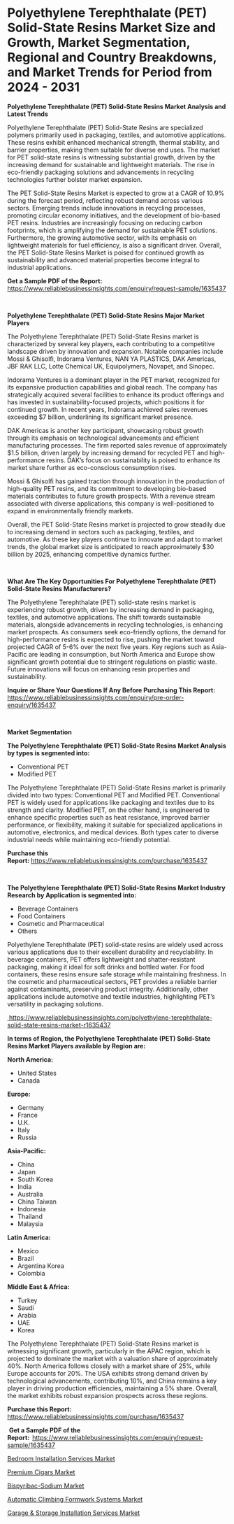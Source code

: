 <p><h1>Polyethylene Terephthalate (PET) Solid-State Resins Market Size and Growth, Market Segmentation, Regional and Country Breakdowns, and Market Trends for Period from 2024 -  2031</h1></p><p><strong>Polyethylene Terephthalate (PET) Solid-State Resins Market Analysis and Latest Trends</strong></p>
<p><p>Polyethylene Terephthalate (PET) Solid-State Resins are specialized polymers primarily used in packaging, textiles, and automotive applications. These resins exhibit enhanced mechanical strength, thermal stability, and barrier properties, making them suitable for diverse end uses. The market for PET solid-state resins is witnessing substantial growth, driven by the increasing demand for sustainable and lightweight materials. The rise in eco-friendly packaging solutions and advancements in recycling technologies further bolster market expansion.</p><p>The PET Solid-State Resins Market is expected to grow at a CAGR of 10.9% during the forecast period, reflecting robust demand across various sectors. Emerging trends include innovations in recycling processes, promoting circular economy initiatives, and the development of bio-based PET resins. Industries are increasingly focusing on reducing carbon footprints, which is amplifying the demand for sustainable PET solutions. Furthermore, the growing automotive sector, with its emphasis on lightweight materials for fuel efficiency, is also a significant driver. Overall, the PET Solid-State Resins Market is poised for continued growth as sustainability and advanced material properties become integral to industrial applications.</p></p>
<p><strong>Get a Sample PDF of the Report:&nbsp;</strong> <a href="https://www.reliablebusinessinsights.com/enquiry/request-sample/1635437?utm_campaign=62&utm_medium=2&utm_source=Github&utm_content=ia&utm_term=07122024&utm_id=polyethylene-terephthalate-pet-solid-state-resins">https://www.reliablebusinessinsights.com/enquiry/request-sample/1635437</a></p>
<p>&nbsp;</p>
<p><strong>Polyethylene Terephthalate (PET) Solid-State Resins Major Market Players</strong></p>
<p><p>The Polyethylene Terephthalate (PET) Solid-State Resins market is characterized by several key players, each contributing to a competitive landscape driven by innovation and expansion. Notable companies include Mossi & Ghisolfi, Indorama Ventures, NAN YA PLASTICS, DAK Americas, JBF RAK LLC, Lotte Chemical UK, Equipolymers, Novapet, and Sinopec.</p><p>Indorama Ventures is a dominant player in the PET market, recognized for its expansive production capabilities and global reach. The company has strategically acquired several facilities to enhance its product offerings and has invested in sustainability-focused projects, which positions it for continued growth. In recent years, Indorama achieved sales revenues exceeding $7 billion, underlining its significant market presence.</p><p>DAK Americas is another key participant, showcasing robust growth through its emphasis on technological advancements and efficient manufacturing processes. The firm reported sales revenue of approximately $1.5 billion, driven largely by increasing demand for recycled PET and high-performance resins. DAK’s focus on sustainability is poised to enhance its market share further as eco-conscious consumption rises.</p><p>Mossi & Ghisolfi has gained traction through innovation in the production of high-quality PET resins, and its commitment to developing bio-based materials contributes to future growth prospects. With a revenue stream associated with diverse applications, this company is well-positioned to expand in environmentally friendly markets.</p><p>Overall, the PET Solid-State Resins market is projected to grow steadily due to increasing demand in sectors such as packaging, textiles, and automotive. As these key players continue to innovate and adapt to market trends, the global market size is anticipated to reach approximately $30 billion by 2025, enhancing competitive dynamics further.</p></p>
<p>&nbsp;</p>
<p><strong>What Are The Key Opportunities For Polyethylene Terephthalate (PET) Solid-State Resins Manufacturers?</strong></p>
<p><p>The Polyethylene Terephthalate (PET) solid-state resins market is experiencing robust growth, driven by increasing demand in packaging, textiles, and automotive applications. The shift towards sustainable materials, alongside advancements in recycling technologies, is enhancing market prospects. As consumers seek eco-friendly options, the demand for high-performance resins is expected to rise, pushing the market toward projected CAGR of 5-6% over the next five years. Key regions such as Asia-Pacific are leading in consumption, but North America and Europe show significant growth potential due to stringent regulations on plastic waste. Future innovations will focus on enhancing resin properties and sustainability.</p></p>
<p><strong>Inquire or Share Your Questions If Any Before Purchasing This Report:</strong> <a href="https://www.reliablebusinessinsights.com/enquiry/pre-order-enquiry/1635437?utm_campaign=62&utm_medium=2&utm_source=Github&utm_content=ia&utm_term=07122024&utm_id=polyethylene-terephthalate-pet-solid-state-resins">https://www.reliablebusinessinsights.com/enquiry/pre-order-enquiry/1635437</a></p>
<p>&nbsp;</p>
<p><strong>Market Segmentation</strong></p>
<p><strong>The Polyethylene Terephthalate (PET) Solid-State Resins Market Analysis by types is segmented into:</strong></p>
<p><ul><li>Conventional PET</li><li>Modified PET</li></ul></p>
<p><p>The Polyethylene Terephthalate (PET) Solid-State Resins market is primarily divided into two types: Conventional PET and Modified PET. Conventional PET is widely used for applications like packaging and textiles due to its strength and clarity. Modified PET, on the other hand, is engineered to enhance specific properties such as heat resistance, improved barrier performance, or flexibility, making it suitable for specialized applications in automotive, electronics, and medical devices. Both types cater to diverse industrial needs while maintaining eco-friendly potential.</p></p>
<p><strong>Purchase this Report:&nbsp;</strong><a href="https://www.reliablebusinessinsights.com/purchase/1635437?utm_campaign=62&utm_medium=2&utm_source=Github&utm_content=ia&utm_term=07122024&utm_id=polyethylene-terephthalate-pet-solid-state-resins">https://www.reliablebusinessinsights.com/purchase/1635437</a></p>
<p>&nbsp;</p>
<p><strong>The Polyethylene Terephthalate (PET) Solid-State Resins Market Industry Research by Application is segmented into:</strong></p>
<p><ul><li>Beverage Containers</li><li>Food Containers</li><li>Cosmetic and Pharmaceutical</li><li>Others</li></ul></p>
<p><p>Polyethylene Terephthalate (PET) solid-state resins are widely used across various applications due to their excellent durability and recyclability. In beverage containers, PET offers lightweight and shatter-resistant packaging, making it ideal for soft drinks and bottled water. For food containers, these resins ensure safe storage while maintaining freshness. In the cosmetic and pharmaceutical sectors, PET provides a reliable barrier against contaminants, preserving product integrity. Additionally, other applications include automotive and textile industries, highlighting PET’s versatility in packaging solutions.</p></p>
<p><a href="https://www.reliablebusinessinsights.com/polyethylene-terephthalate-solid-state-resins-market-r1635437?utm_campaign=62&utm_medium=2&utm_source=Github&utm_content=ia&utm_term=07122024&utm_id=polyethylene-terephthalate-pet-solid-state-resins">&nbsp;https://www.reliablebusinessinsights.com/polyethylene-terephthalate-solid-state-resins-market-r1635437</a></p>
<p><strong>In terms of Region, the Polyethylene Terephthalate (PET) Solid-State Resins Market Players available by Region are:</strong></p>
<p>
    <p> <strong> North America: </strong>
        <ul>
            <li>United States</li>
            <li>Canada</li>
        </ul>
        </p> 
    <p> <strong> Europe: </strong>
        <ul>
            <li>Germany</li>
            <li>France</li>
            <li>U.K.</li>
            <li>Italy</li>
            <li>Russia</li>
        </ul>
        </p> 
    <p> <strong> Asia-Pacific: </strong>
        <ul>
            <li>China</li>
            <li>Japan</li>
            <li>South Korea</li>
            <li>India</li>
            <li>Australia</li>
            <li>China Taiwan</li>
            <li>Indonesia</li>
            <li>Thailand</li>
            <li>Malaysia</li>
        </ul>
        </p> 
    <p> <strong> Latin America: </strong>
        <ul>
            <li>Mexico</li>
            <li>Brazil</li>
            <li>Argentina Korea</li>
            <li>Colombia</li>
        </ul>
        </p> 
    <p> <strong> Middle East & Africa: </strong>
        <ul>
            <li>Turkey</li>
            <li>Saudi</li>
            <li>Arabia</li>
            <li>UAE</li>
            <li>Korea</li>
        </ul>
    </p>
    </p>
<p><p>The Polyethylene Terephthalate (PET) Solid-State Resins market is witnessing significant growth, particularly in the APAC region, which is projected to dominate the market with a valuation share of approximately 40%. North America follows closely with a market share of 25%, while Europe accounts for 20%. The USA exhibits strong demand driven by technological advancements, contributing 10%, and China remains a key player in driving production efficiencies, maintaining a 5% share. Overall, the market exhibits robust expansion prospects across these regions.</p></p>
<p><strong>Purchase this Report: </strong><a href="https://www.reliablebusinessinsights.com/purchase/1635437?utm_campaign=62&utm_medium=2&utm_source=Github&utm_content=ia&utm_term=07122024&utm_id=polyethylene-terephthalate-pet-solid-state-resins">https://www.reliablebusinessinsights.com/purchase/1635437</a></p>
<p>&nbsp;<strong>Get a Sample PDF of the Report:&nbsp;&nbsp;</strong><a href="https://www.reliablebusinessinsights.com/enquiry/request-sample/1635437?utm_campaign=62&utm_medium=2&utm_source=Github&utm_content=ia&utm_term=07122024&utm_id=polyethylene-terephthalate-pet-solid-state-resins">https://www.reliablebusinessinsights.com/enquiry/request-sample/1635437</a></p>
<p><strong></strong></p>
<p><p><a href="https://www.linkedin.com/pulse/market-trends-bedroom-installation-services-industry-current-qxote?utm_campaign=62&utm_medium=2&utm_source=Github&utm_content=ia&utm_term=07122024&utm_id=polyethylene-terephthalate-pet-solid-state-resins">Bedroom Installation Services Market</a></p><p><a href="https://github.com/WashimHussain441/Market-Research-Report-List-1/blob/main/premium-cigars-market.md?utm_campaign=62&utm_medium=2&utm_source=Github&utm_content=ia&utm_term=07122024&utm_id=polyethylene-terephthalate-pet-solid-state-resins">Premium Cigars Market</a></p><p><a href="https://github.com/manesros8/Market-Research-Report-List-1/blob/main/bispyribac-sodium-market.md?utm_campaign=62&utm_medium=2&utm_source=Github&utm_content=ia&utm_term=07122024&utm_id=polyethylene-terephthalate-pet-solid-state-resins">Bispyribac-Sodium Market</a></p><p><a href="https://issuu.com/reportprime-2/docs/automatic-climbing-formwork-systems-market-size-20?utm_campaign=62&utm_medium=2&utm_source=Github&utm_content=ia&utm_term=07122024&utm_id=polyethylene-terephthalate-pet-solid-state-resins">Automatic Climbing Formwork Systems Market</a></p><p><a href="https://www.linkedin.com/pulse/detailed-analysis-size-dynamics-expected-development-fhdoe?utm_campaign=62&utm_medium=2&utm_source=Github&utm_content=ia&utm_term=07122024&utm_id=polyethylene-terephthalate-pet-solid-state-resins">Garage & Storage Installation Services Market</a></p></p>